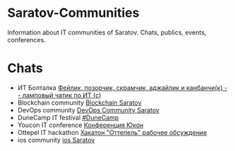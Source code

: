 # Saratov-Communities
Information about IT communities of Saratov. Chats, publics, events, conferences.

# Chats
- ИТ Болталка [Фейлик, позорчик, скрамчик, аджайлик и канбанчи(к) -- ламповый чатик по ИТ (с)](https://t.me/saratovit_talks)
- Blockchain community [Blockchain Saratov](https://t.me/blockchainsaratov)
- DevOps community [DevOps Community Saratov](https://t.me/devopssaratov)
- DuneCamp IT festival [#DuneCamp](https://t.me/dune_camp)
- Youcon IT conference [Конференция Юкон](https://t.me/youcon)
- Ottepel IT hackathon [Хакатон "Оттепель" рабочее обсуждение](https://t.me/ottepelhack)
- ios community [ios Saratov](https://t.me/iosSaratov)
